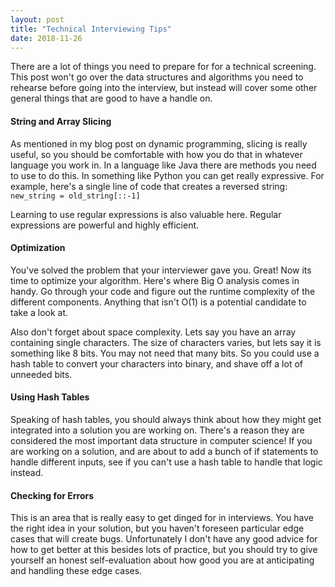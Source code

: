 ```yaml
---
layout: post
title: "Technical Interviewing Tips"
date: 2018-11-26
---
```


There are a lot of things you need to prepare for for a technical screening. This post won't go over the data structures and algorithms you need to rehearse before going into the interview, but instead will cover some other general things that are good to have a handle on.

#### String and Array Slicing

As mentioned in my blog post on dynamic programming, slicing is really useful, so you should be comfortable with how you do that in whatever language you work in. In a language like Java there are methods you need to use to do this. In something like Python you can get really expressive. For example, here's a single line of code that creates a reversed string: `new_string = old_string[::-1]`

Learning to use regular expressions is also valuable here. Regular expressions are powerful and highly efficient.

#### Optimization

You've solved the problem that your interviewer gave you. Great! Now its time to optimize your algorithm. Here's where Big O analysis comes in handy. Go through your code and figure out the runtime complexity of the different components. Anything that isn't O(1) is a potential candidate to take a look at.

Also don't forget about space complexity. Lets say you have an array containing single characters. The size of characters varies, but lets say it is something like 8 bits. You may not need that many bits. So you could use a hash table to convert your characters into binary, and shave off a lot of unneeded bits.

#### Using Hash Tables

Speaking of hash tables, you should always think about how they might get integrated into a solution you are working on. There's a reason they are considered the most important data structure in computer science! If you are working on a solution, and are about to add a bunch of if statements to handle different inputs, see if you can't use a hash table to handle that logic instead.

#### Checking for Errors

This is an area that is really easy to get dinged for in interviews. You have the right idea in your solution, but you haven't foreseen particular edge cases that will create bugs. Unfortunately I don't have any good advice for how to get better at this besides lots of practice, but you should try to give yourself an honest self-evaluation about how good you are at anticipating and handling these edge cases.
